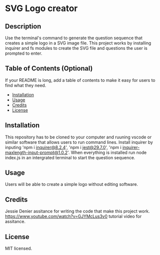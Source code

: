 # SVG Logo creator

## Description

Use the terminal's command to generate the question sequence that creates a simple logo in a SVG image file. This project works by installing inquirer and fs modules to create the SVG file and questions the user is prompted to enter.

## Table of Contents (Optional)

If your README is long, add a table of contents to make it easy for users to find what they need.

- [Installation](#installation)
- [Usage](#usage)
- [Credits](#credits)
- [License](#license)

## Installation

This repository has to be cloned to your computer and ruuning vscode or similar software that allows users to run command lines. Install inquirer by inputing 'npm i inquirer@8.2.4', 'npm i jest@29.7.0', 'npm i inquirer-maxlength-input-prompt@1.0.2'. When everything is installed run node index.js in an intergrated terminal to start the question sequence.

## Usage

Users will be able  to create a simple logo without editing software.

## Credits

Jessie Denier assitance for writing the code that make this project work.
https://www.youtube.com/watch?v=GJYMcLus3v0 tutorial video for assitance.

## License

MIT licensed.